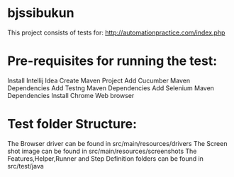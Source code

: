 # bjssibukun
This project consists of tests for:
http://automationpractice.com/index.php

# Pre-requisites for running the test:
Install Intellij Idea
Create Maven Project
Add Cucumber Maven Dependencies
Add Testng Maven Dependencies
Add Selenium Maven Dependencies
Install Chrome Web browser

# Test folder Structure:
The Browser driver can be found in src/main/resources/drivers
The Screen shot image can be found in src/main/resources/screenshots
The Features,Helper,Runner and Step Definition folders can be found in src/test/java
